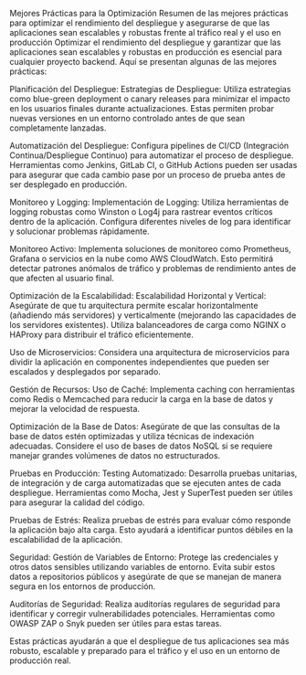 Mejores Prácticas para la Optimización
Resumen de las mejores prácticas para optimizar el rendimiento del despliegue y asegurarse de que las aplicaciones sean escalables y robustas frente al tráfico real y el uso en producción
Optimizar el rendimiento del despliegue y garantizar que las aplicaciones sean escalables y robustas en producción es esencial para cualquier proyecto backend. Aquí se presentan algunas de las mejores prácticas:

Planificación del Despliegue:
Estrategias de Despliegue: Utiliza estrategias como blue-green deployment o canary releases para minimizar el impacto en los usuarios finales durante actualizaciones. Estas permiten probar nuevas versiones en un entorno controlado antes de que sean completamente lanzadas.

Automatización del Despliegue: Configura pipelines de CI/CD (Integración Continua/Despliegue Continuo) para automatizar el proceso de despliegue. Herramientas como Jenkins, GitLab CI, o GitHub Actions pueden ser usadas para asegurar que cada cambio pase por un proceso de prueba antes de ser desplegado en producción.


Monitoreo y Logging:
Implementación de Logging: Utiliza herramientas de logging robustas como Winston o Log4j para rastrear eventos críticos dentro de la aplicación. Configura diferentes niveles de log para identificar y solucionar problemas rápidamente.

Monitoreo Activo: Implementa soluciones de monitoreo como Prometheus, Grafana o servicios en la nube como AWS CloudWatch. Esto permitirá detectar patrones anómalos de tráfico y problemas de rendimiento antes de que afecten al usuario final.


Optimización de la Escalabilidad:
Escalabilidad Horizontal y Vertical: Asegúrate de que tu arquitectura permite escalar horizontalmente (añadiendo más servidores) y verticalmente (mejorando las capacidades de los servidores existentes). Utiliza balanceadores de carga como NGINX o HAProxy para distribuir el tráfico eficientemente.

Uso de Microservicios: Considera una arquitectura de microservicios para dividir la aplicación en componentes independientes que pueden ser escalados y desplegados por separado.


Gestión de Recursos:
Uso de Caché: Implementa caching con herramientas como Redis o Memcached para reducir la carga en la base de datos y mejorar la velocidad de respuesta.

Optimización de la Base de Datos: Asegúrate de que las consultas de la base de datos estén optimizadas y utiliza técnicas de indexación adecuadas. Considere el uso de bases de datos NoSQL si se requiere manejar grandes volúmenes de datos no estructurados.


Pruebas en Producción:
Testing Automatizado: Desarrolla pruebas unitarias, de integración y de carga automatizadas que se ejecuten antes de cada despliegue. Herramientas como Mocha, Jest y SuperTest pueden ser útiles para asegurar la calidad del código.

Pruebas de Estrés: Realiza pruebas de estrés para evaluar cómo responde la aplicación bajo alta carga. Esto ayudará a identificar puntos débiles en la escalabilidad de la aplicación.


Seguridad:
Gestión de Variables de Entorno: Protege las credenciales y otros datos sensibles utilizando variables de entorno. Evita subir estos datos a repositorios públicos y asegúrate de que se manejan de manera segura en los entornos de producción.

Auditorías de Seguridad: Realiza auditorías regulares de seguridad para identificar y corregir vulnerabilidades potenciales. Herramientas como OWASP ZAP o Snyk pueden ser útiles para estas tareas.


Estas prácticas ayudarán a que el despliegue de tus aplicaciones sea más robusto, escalable y preparado para el tráfico y el uso en un entorno de producción real.